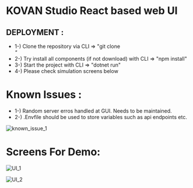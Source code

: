 # KOVAN Studio React based web UI

## DEPLOYMENT : 
- 1-) Clone the repository via CLI => "git clone <address>"
- 2-) Try install all components (if not download) with CLI  => "npm install"
- 3-) Start the project with CLI  => "dotnet run"
- 4-) Please check simulation screens below


# Known Issues :     
  - 1-) Random server erros handled at GUI. Needs to be maintained.
  - 2-) .Envfile should be used to store variables such as api endpoints etc.

  ![known_issue_1](https://user-images.githubusercontent.com/49819371/186632040-3c0da937-fcbb-4f98-9bd8-4aa72677d007.jpg)


# Screens For Demo:      

  
![UI_1](https://user-images.githubusercontent.com/49819371/186632390-9730e93b-42e8-4f73-8618-2be52775447a.jpg)
  
![UI_2](https://user-images.githubusercontent.com/49819371/186632403-cdca2cb9-8d47-4c22-a2c0-7281137190df.jpg)
